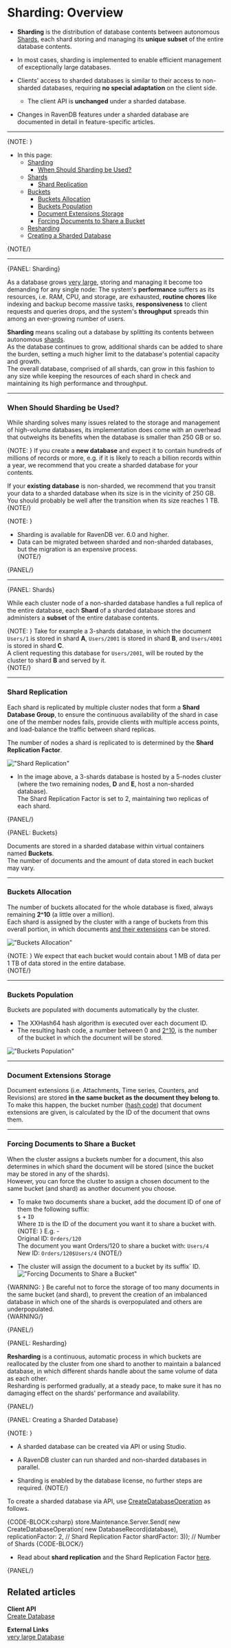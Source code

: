 ﻿# Sharding: Overview

* **Sharding** is the distribution of database contents between autonomous 
  [Shards](../sharding/overview#shards), each shard storing and managing 
  its **unique subset** of the entire database contents.  

* In most cases, sharding is implemented to enable efficient management of 
  exceptionally large databases.  

* Clients' access to sharded databases is similar to their access to non-sharded 
  databases, requiring **no special adaptation** on the client side.  
   * The client API is **unchanged** under a sharded database.  

* Changes in RavenDB features under a sharded database are documented 
  in detail in feature-specific articles.  

---

{NOTE: }

* In this page:  
  * [Sharding](../sharding/overview#sharding)  
     * [When Should Sharding be Used?](../sharding/overview#when-should-sharding-be-used)  
  * [Shards](../sharding/overview#shards)  
     * [Shard Replication](../sharding/overview#shard-replication)  
  * [Buckets](../sharding/overview#buckets)  
     * [Buckets Allocation](../sharding/overview#buckets-allocation)  
     * [Buckets Population](../sharding/overview#buckets-population)  
     * [Document Extensions Storage](../sharding/overview#document-extensions-storage)  
     * [Forcing Documents to Share a Bucket](../sharding/overview#forcing-documents-to-share-a-bucket)  
  * [Resharding](../sharding/overview#resharding)  
  * [Creating a Sharded Database](../sharding/overview#creating-a-sharded-database)  

{NOTE/}

---

{PANEL: Sharding}

As a database grows [very large](https://en.wikipedia.org/wiki/Very_large_database), 
storing and managing it become too demanding for any single node: 
The system's **performance** suffers as its resources, i.e. RAM, CPU, 
and storage, are exhausted, **routine chores** like indexing and backup 
become massive tasks, **responsiveness** to client requests and queries 
drops, and the system's **throughput** spreads thin among an ever-growing 
number of users.  

**Sharding** means scaling out a database by splitting its contents 
between autonomous [shards](../sharding/overview#shards).  
As the database continues to grow, additional shards can be added 
to share the burden, setting a much higher limit to the database's 
potential capacity and growth.  
The overall database, comprised of all shards, can grow in this fashion 
to any size while keeping the resources of each shard in check and 
maintaining its high performance and throughput.  

---

### When Should Sharding be Used?

While sharding solves many issues related to the storage and management 
of high-volume databases, its implementation does come with an overhead 
that outweighs its benefits when the database is smaller than 250 GB or so.  

{NOTE: }
If you create a **new database** and expect it to contain hundreds of 
millions of records or more, e.g. if it is likely to reach a billion 
records within a year, we recommend that you create a sharded database 
for your contents.  

If your **existing database** is non-sharded, we recommend that you transit 
your data to a sharded database when its size is in the vicinity of 250 GB.  
You should probably be well after the transition when its size reaches 1 TB.  
{NOTE/}

{NOTE: }

* Sharding is available for RavenDB ver. 6.0 and higher.  
* Data can be migrated between sharded and non-sharded databases, 
  but the migration is an expensive process.  
{NOTE/}

{PANEL/}

---

{PANEL: Shards}

While each cluster node of a non-sharded database handles a full replica 
of the entire database, each **Shard** of a sharded database stores and 
administers a **subset** of the entire database contents.  

{NOTE: }
Take for example a 3-shards database, in which the document `Users/1` is 
stored in shard **A**, `Users/2001` is stored in shard **B**, and  `Users/4001` 
is stored in shard **C**.  
A client requesting this database for `Users/2001`, will be routed by 
the cluster to shard **B** and served by it.  
{NOTE/}

---

### Shard Replication 

Each shard is replicated by multiple cluster nodes that form a **Shard 
Database Group**, to ensure the continuous availability of the shard in case 
one of the member nodes fails, provide clients with multiple access points, 
and load-balance the traffic between shard replicas.  

The number of nodes a shard is replicated to is determined by 
the **Shard Replication Factor**.  

!["Shard Replication"](images/sharding-replication-factor.png "Shard Replication")

* In the image above, a 3-shards database is hosted by a 5-nodes cluster (where 
  the two remaining nodes, **D** and **E**, host a non-sharded database).  
  The Shard Replication Factor is set to 2, maintaining two replicas of each shard.  

{PANEL/}

{PANEL: Buckets}

Documents are stored in a sharded database within virtual containers named **Buckets**.  
The number of documents and the amount of data stored in each bucket may vary.  

---

### Buckets Allocation

The number of buckets allocated for the whole database is fixed, always remaining 
**2^10** (a little over a million).  
Each shard is assigned by the cluster with a range of buckets from this overall 
portion, in which documents [and their extensions](../sharding/overview#document-extensions-storage) 
can be stored.  

!["Buckets Allocation"](images/buckets-allocation.png "Buckets Allocation")

{NOTE: }
We expect that each bucket would contain about 1 MB of data per 1 TB of 
data stored in the entire database.  
{NOTE/}

---

### Buckets Population

Buckets are populated with documents automatically by the cluster.  

* The XXHash64 hash algorithm is executed over each document ID.  
* The resulting hash code, a number between 0 and [2^10](../sharding/overview#buckets-allocation), 
  is the number of the bucket in which the document will be stored.  

!["Buckets Population"](images/buckets-population.png "Buckets Population")

---

### Document Extensions Storage

Document extensions (i.e. Attachments, Time series, Counters, and Revisions) 
are stored **in the same bucket as the document they belong to**.  
To make this happen, the bucket number ([hash code](../sharding/overview#buckets-population)) 
that document extensions are given, is calculated by the ID of the document 
that owns them.  

---

### Forcing Documents to Share a Bucket

When the cluster assigns a buckets number for a document, this also 
determines in which shard the document will be stored (since the bucket 
may be stored in any of the shards).  
However, you can force the cluster to assign a chosen document 
to the same bucket (and shard) as another document you choose.  

* To make two documents share a bucket, add the document ID of one of 
  them the following suffix:  
  `$` + `ID`  
  Where `ID` is the ID of the document you want it to share a bucket with.  
    {NOTE: }
    E.g. -  
    Original ID: `Orders/120`  
    The document you want Orders/120 to share a bucket with: `Users/4`  
    New ID: `Orders/120$Users/4`
    {NOTE/}

* The cluster will assign the document to a bucket by its suffix` ID.  
  !["Forcing Documents to Share a Bucket"](images/force-docs-to-share-bucket.png "Forcing Documents to Share a Bucket")

{WARNING: }
Be careful not to force the storage of too many documents in the same bucket 
(and shard), to prevent the creation of an imbalanced database in which one 
of the shards is overpopulated and others are underpopulated.  
{WARNING/}

{PANEL/}

{PANEL: Resharding}

**Resharding** is a continuous, automatic process in which buckets are 
reallocated by the cluster from one shard to another to maintain a balanced 
database, in which different shards handle about the same volume of data 
as each other.  
Resharding is performed gradually, at a steady pace, to make sure it 
has no damaging effect on the shards' performance and availability.  

{PANEL/}

{PANEL: Creating a Sharded Database}

{NOTE: }

* A sharded database can be created via API or using Studio.  

* A RavenDB cluster can run sharded and non-sharded databases in parallel.  

* Sharding is enabled by the database license, no further steps are required.
{NOTE/}

To create a sharded database via API, use [CreateDatabaseOperation](../client-api/operations/server-wide/create-database) as follows.  

{CODE-BLOCK:csharp}
store.Maintenance.Server.Send(
    new CreateDatabaseOperation(
        new DatabaseRecord(database), 
        replicationFactor: 2, // Shard Replication Factor
        shardFactor: 3)); // Number of Shards
{CODE-BLOCK/}

* Read about **shard replication** and the Shard Replication Factor [here](../sharding/overview#shard-replication).  

{PANEL/}

## Related articles

**Client API**  
[Create Database](../client-api/operations/server-wide/create-database)  

**External Links**  
[very large Database](https://en.wikipedia.org/wiki/Very_large_database)  


